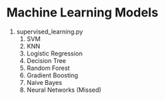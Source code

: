 # Machine Learning Models

1. supervised_learning.py
   1. SVM
   2. KNN
   3. Logistic Regression
   4. Decision Tree
   5. Random Forest
   6. Gradient Boosting
   8. Naive Bayes
   9. Neural Networks (Missed) 
